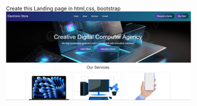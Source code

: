 Create this Landing page in html,css, bootstrap 
![landing page](https://github.com/vikashkmaurya/Landing-Page/blob/main/Screenshot%202024-10-17%20121531.png)
